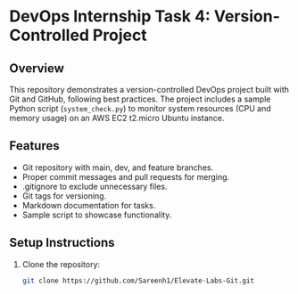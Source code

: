 # DevOps Internship Task 4: Version-Controlled Project

## Overview
This repository demonstrates a version-controlled DevOps project built with Git and GitHub, following best practices. The project includes a sample Python script (`system_check.py`) to monitor system resources (CPU and memory usage) on an AWS EC2 t2.micro Ubuntu instance.

## Features
- Git repository with main, dev, and feature branches.
- Proper commit messages and pull requests for merging.
- .gitignore to exclude unnecessary files.
- Git tags for versioning.
- Markdown documentation for tasks.
- Sample script to showcase functionality.

## Setup Instructions
1. Clone the repository:
   ```bash
   git clone https://github.com/Sareenh1/Elevate-Labs-Git.git
